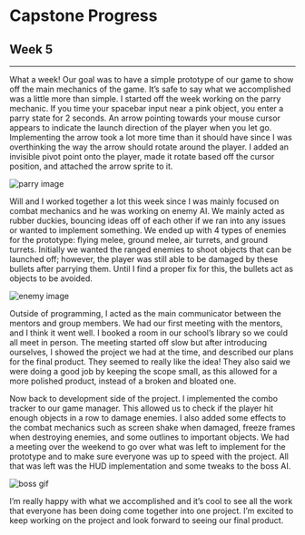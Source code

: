 # Capstone Progress 
## Week 5

-----

What a week! Our goal was to have a simple prototype of our game to show off the main mechanics of the game. It’s safe to say what we accomplished was a little more than simple. I started off the week working on the parry mechanic. If you time your spacebar input near a pink object, you enter a parry state for 2 seconds. An arrow pointing towards your mouse cursor appears to indicate the launch direction of the player when you let go. Implementing the arrow took a lot more time than it should have since I was overthinking the way the arrow should rotate around the player. I added an invisible pivot point onto the player, made it rotate based off the cursor position, and attached the arrow sprite to it.

![parry image](/assets/blog/capstone/parry.webp)

Will and I worked together a lot this week since I was mainly focused on combat mechanics and he was working on enemy AI. We mainly acted as rubber duckies, bouncing ideas off of each other if we ran into any issues or wanted to implement something. We ended up with 4 types of enemies for the prototype: flying melee, ground melee, air turrets, and ground turrets. Initially we wanted the ranged enemies to shoot objects that can be launched off; however, the player was still able to be damaged by these bullets after parrying them. Until I find a proper fix for this, the bullets act as objects to be avoided.

![enemy image](/assets/blog/capstone/enemy.webp)

Outside of programming, I acted as the main communicator between the mentors and group members. We had our first meeting with the mentors, and I think it went well. I booked a room in our school’s library so we could all meet in person. The meeting started off slow but after introducing ourselves, I showed the project we had at the time, and described our plans for the final product. They seemed to really like the idea! They also said we were doing a good job by keeping the scope small, as this allowed for a more polished product, instead of a broken and bloated one.

Now back to development side of the project. I implemented the combo tracker to our game manager. This allowed us to check if the player hit enough objects in a row to damage enemies. I also added some effects to the combat mechanics such as screen shake when damaged, freeze frames when destroying enemies, and some outlines to important objects. We had a meeting over the weekend to go over what was left to implement for the prototype and to make sure everyone was up to speed with the project. All that was left was the HUD implementation and some tweaks to the boss AI.

![boss gif](/assets/blog/capstone/proto_boss.webp)

I’m really happy with what we accomplished and it’s cool to see all the work that everyone has been doing come together into one project. I’m excited to keep working on the project and look forward to seeing our final product.